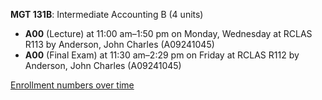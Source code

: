 **MGT 131B**: Intermediate Accounting B (4 units)

- **A00** (Lecture) at 11:00 am–1:50 pm on Monday, Wednesday at RCLAS R113 by Anderson, John Charles (A09241045)
- **A00** (Final Exam) at 11:30 am–2:29 pm on Friday at RCLAS R112 by Anderson, John Charles (A09241045)

[Enrollment numbers over time](./MGT131B.tsv)
